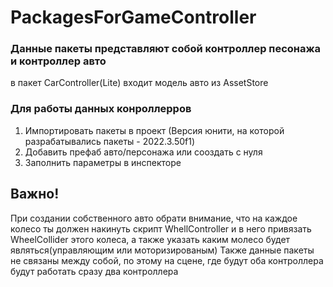 # PackagesForGameController
### Данные пакеты представляют собой контроллер песонажа и контроллер авто
в пакет CarController(Lite) входит модель авто из AssetStore

### Для работы данных конроллерров
1. Импортировать пакеты в проект (Версия юнити, на которой разрабатывались пакеты - 2022.3.50f1)
2. Добавить префаб авто/персонажа или сооздать с нуля
3. Заполнить параметры в инспекторе

## Важно!
При создании собственного авто обрати внимание, что на каждое колесо ты должен накинуть скрипт WhellController и в него привязать WheelCollider этого колеса, а также указать каким молесо будет являться(управляющим или моторизированым)
Также данные пакеты не связаны между собой, по этому на сцене, где будут оба контроллера будут работать сразу два контроллера
   

